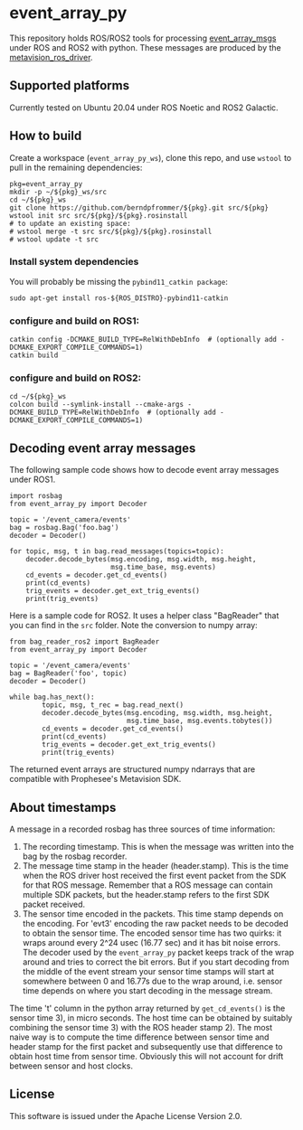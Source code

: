 # event_array_py

This repository holds ROS/ROS2 tools for processing
[event_array_msgs](https://github.com/berndpfrommer/event_array_msgs)
under ROS and ROS2 with python. These messages are produced by the
[metavision_ros_driver](https://github.com/berndpfrommer/metavision_ros_driver).

## Supported platforms

Currently tested on Ubuntu 20.04 under ROS Noetic and ROS2 Galactic.

## How to build

Create a workspace (``event_array_py_ws``), clone this repo, and use ``wstool``
to pull in the remaining dependencies:

```
pkg=event_array_py
mkdir -p ~/${pkg}_ws/src
cd ~/${pkg}_ws
git clone https://github.com/berndpfrommer/${pkg}.git src/${pkg}
wstool init src src/${pkg}/${pkg}.rosinstall
# to update an existing space:
# wstool merge -t src src/${pkg}/${pkg}.rosinstall
# wstool update -t src
```
### Install system dependencies
You will probably be missing the ``pybind11_catkin package``:
```
sudo apt-get install ros-${ROS_DISTRO}-pybind11-catkin
```

### configure and build on ROS1:

```
catkin config -DCMAKE_BUILD_TYPE=RelWithDebInfo  # (optionally add -DCMAKE_EXPORT_COMPILE_COMMANDS=1)
catkin build
```

### configure and build on ROS2:

```
cd ~/${pkg}_ws
colcon build --symlink-install --cmake-args -DCMAKE_BUILD_TYPE=RelWithDebInfo  # (optionally add -DCMAKE_EXPORT_COMPILE_COMMANDS=1)
```

## Decoding event array messages

The following sample code shows how to decode event array messages under ROS1.
```
import rosbag
from event_array_py import Decoder

topic = '/event_camera/events'
bag = rosbag.Bag('foo.bag')
decoder = Decoder()

for topic, msg, t in bag.read_messages(topics=topic):
    decoder.decode_bytes(msg.encoding, msg.width, msg.height,
	                     msg.time_base, msg.events)
    cd_events = decoder.get_cd_events()
    print(cd_events)
    trig_events = decoder.get_ext_trig_events()
    print(trig_events)
```
Here is a sample code for ROS2. It uses a helper class "BagReader"
that you can find in the ``src`` folder. Note the conversion to numpy array:
```
from bag_reader_ros2 import BagReader
from event_array_py import Decoder

topic = '/event_camera/events'
bag = BagReader('foo', topic)
decoder = Decoder()

while bag.has_next():
        topic, msg, t_rec = bag.read_next()
        decoder.decode_bytes(msg.encoding, msg.width, msg.height,
                             msg.time_base, msg.events.tobytes())
        cd_events = decoder.get_cd_events()
        print(cd_events)
        trig_events = decoder.get_ext_trig_events()
        print(trig_events)
```

The returned event arrays are structured numpy ndarrays that are
compatible with Prophesee's Metavision SDK.

## About timestamps

A message in a recorded rosbag has three sources of time information:

1) The recording timestamp. This is when the message was written into
the bag by the rosbag recorder.
2) The message time stamp in the header (header.stamp). This is the
time when the ROS driver host received the first event packet from the SDK
for that ROS message. Remember that a ROS message can contain multiple
SDK packets, but the header.stamp refers to the first SDK packet
received.
3) The sensor time encoded in the packets. This time stamp depends on
the encoding. For 'evt3' encoding the raw packet needs to be decoded
to obtain the sensor time. The encoded sensor time has two quirks: it
wraps around every 2^24 usec (16.77 sec) and it has bit noise errors.
The decoder used by the ``event_array_py`` packet keeps track of the
wrap around and tries to correct the bit errors. But if you start
decoding from the middle of the event stream your sensor time stamps
will start at somewhere between 0 and 16.77s due to the wrap
around, i.e. sensor time depends on where you start decoding in the
message stream.

The time 't' column in the python array returned by ``get_cd_events()``
is the sensor time 3), in micro seconds. The host time can be
obtained by suitably combining the sensor time 3) with the ROS header
stamp 2). The most naive way is to compute the time difference between
sensor time and header stamp for the first packet and subsequently
use that difference to obtain host time from sensor time. Obviously
this will not account for drift between sensor and host clocks.


## License

This software is issued under the Apache License Version 2.0.
